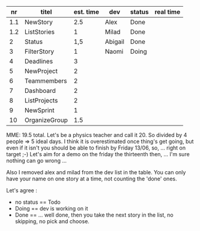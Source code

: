nr      | titel                       | est. time | dev        | status  | real time |
--------|-----------------------------|-----------|------------|---------|-----------|  
 1.1    | NewStory                    |    2.5    | Alex       | Done    |           |
 1.2    | ListStories                 |    1      | Milad      | Done    |           |
 2      | Status                      |    1,5    | Abigail    | Done    |           |
 3      | FilterStory                 |    1      | Naomi      | Doing   |           |
 4      | Deadlines                   |    3      |            |         |           |
 5      | NewProject                  |    2      |            |         |           |
 6      | Teammembers                 |    2      |            |         |           |
 7      | Dashboard                   |    2      |            |         |           |
 8      | ListProjects                |    2      |            |         |           |
 9      | NewSprint                   |    1      |            |         |           |
 10     | OrganizeGroup               |    1.5    |            |         |           |

MME:
19.5 total. Let's be a physics teacher and call it 20.
So divided by 4 people => 5 ideal days.
I think it is overestimated once thing's get going,
but even if it isn't you should be able to finish by Friday 13/06, so, ... right on target ;-)
Let's aim for a demo on the friday the thirteenth then, ... I'm sure nothing can go wrong ...

Also I removed alex and milad from the dev list in the table.
You can only have your name on one story at a time, not counting the 'done' ones.

Let's agree :
 - no status  == Todo
 - Doing      == dev is working on it
 - Done       == ... well done, then you take the next story in the list, no skipping, no pick and choose.
